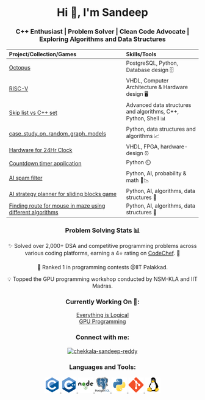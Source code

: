 <h1 align="center">Hi 👋, I'm Sandeep</h1>
<h3 align="center">C++ Enthusiast | Problem Solver | Clean Code Advocate | Exploring Algorithms and Data Structures</h3>

<!--
<p align="center"> <img src="https://komarev.com/ghpvc/?username=codecraftsmansandeep&label=Profile%20views&color=0e75b6&style=flat" alt="codecraftsmansandeep" /> </p>
-->

<div align="center">

| Project/Collection/Games | Skills/Tools |
|:--------|:---------------|
| [Octopus](https://github.com/CodeCraftsmanSandeep/Octopus) | PostgreSQL, Python, Database design 🗄️ |
| [RISC-V](https://github.com/CodeCraftsmanSandeep/RISC-V) | VHDL, Computer Architecture & Hardware design 🖥️ |
| [Skip list vs C++ set](https://github.com/CodeCraftsmanSandeep/advanced_data_structure-skip_lists) | Advanced data structures and algorithms, C++, Python, Shell 📊 |
| [case_study_on_random_graph_models](https://github.com/CodeCraftsmanSandeep/case_study_on_random_graph_models) | Python, data structures and algorithms 📈 |
| [Hardware for 24Hr Clock](https://github.com/CodeCraftsmanSandeep/Signals-and-systems-Designing-24Hr-clock-and-alarm.) | VHDL, FPGA, hardware-design ⏰ |
| [Countdown timer application](https://github.com/CodeCraftsmanSandeep/Count-Down-Timer.) | Python ⏲️ |
| [AI spam filter](https://github.com/CodeCraftsmanSandeep/AI-model-Spam-filter.) | Python, AI, probability & math 🤖📉 |
| [AI strategy planner for sliding blocks game](https://github.com/CodeCraftsmanSandeep/AI-agent-Sliding-blocks) | Python, AI, algorithms, data structures 🧩 |
| [Finding route for mouse in maze using different algorithms](https://github.com/CodeCraftsmanSandeep/AI-agent-Maze-problem) | Python, AI, algorithms, data structures 🧭 |

</div>


<div align="center">


<div align="center">

<h3>Problem Solving Stats 📊</h3>
<p>✨ Solved over 2,000+ DSA and competitive programming problems across various coding platforms, earning a 4⭐ rating on <a href="https://www.codechef.com/users/sandeep_iitpkd">CodeChef</a>. 🚀</p>

<p>🥇 Ranked 1 in programming contests @IIT Palakkad.</p>

<p>💡 Topped the GPU programming workshop conducted by NSM-KLA and IIT Madras.</p>

</div>



<!-- <table>
<div align="center">
<h3>Problem Solving Stats 📊:</h3>
  <thead>
    <tr>
      <th>Platform</th>
      <th>Problems Solved</th>
    </tr>
  </thead>
  <tbody>
    <tr>
      <td><a href="https://www.codechef.com/users/sandeep_iitpkd">CodeChef</a></td>
      <td>341 🏆</td>
    </tr>
    <tr>
      <td><a href="https://www.geeksforgeeks.org/user/sandeepchtiyn/">GeeksforGeeks</a></td>
      <td>114 📚</td>
    </tr>
    <tr>
      <td><a href="https://codeforces.com/profile/_sandeep__">Codeforces</a></td>
      <td>468 🥇</td>
    </tr>
    <tr>
      <td>Previous Codeforces account</td>
      <td>423 🥈</td>
    </tr>
    <tr>
      <td><a href="https://www.naukri.com/code360/profile/Sandeep_reddy">Codestudio</a></td>
      <td>507 🥉</td>
    </tr>
    <tr>
      <td><strong>Total Problems Solved</strong></td>
      <td><strong>1853 🎯</strong></td>
    </tr>
  </tbody>
</table>
 -->
 
</div>

<div align="center">

<h3>Currently Working On 🔧:</h3>
<p>
  <a href="https://github.com/CodeCraftsmanSandeep/everything_is_logical">Everything is Logical</a> <br/>
  <a href="https://github.com/CodeCraftsmanSandeep/GPU-programming">GPU Programming</a>
</p>

</div>

<div align="center">

<h3>Connect with me:</h3>
<p>
<a href="https://linkedin.com/in/chekkala-sandeep-reddy" target="blank">
  <img align="center" src="https://raw.githubusercontent.com/rahuldkjain/github-profile-readme-generator/master/src/images/icons/Social/linked-in-alt.svg" alt="chekkala-sandeep-reddy" height="30" width="40" />
</a>
</p>

<h3>Languages and Tools:</h3>
<p> 
  <a href="https://www.cprogramming.com/" target="_blank" rel="noreferrer"> 
    <img src="https://raw.githubusercontent.com/devicons/devicon/master/icons/c/c-original.svg" alt="c" width="40" height="40"/> 
  </a> 
  <a href="https://www.w3schools.com/cpp/" target="_blank" rel="noreferrer"> 
    <img src="https://raw.githubusercontent.com/devicons/devicon/master/icons/cplusplus/cplusplus-original.svg" alt="cplusplus" width="40" height="40"/> 
  </a> 
  <a href="https://nodejs.org" target="_blank" rel="noreferrer"> 
    <img src="https://raw.githubusercontent.com/devicons/devicon/master/icons/nodejs/nodejs-original-wordmark.svg" alt="nodejs" width="40" height="40"/> 
  </a> 
  <a href="https://www.postgresql.org" target="_blank" rel="noreferrer"> 
    <img src="https://raw.githubusercontent.com/devicons/devicon/master/icons/postgresql/postgresql-original-wordmark.svg" alt="postgresql" width="40" height="40"/> 
  </a> 
  <a href="https://www.python.org" target="_blank" rel="noreferrer"> 
    <img src="https://raw.githubusercontent.com/devicons/devicon/master/icons/python/python-original.svg" alt="python" width="40" height="40"/> 
  </a> 
  <a href="https://git-scm.com/" target="_blank" rel="noreferrer"> 
    <img src="https://raw.githubusercontent.com/devicons/devicon/master/icons/git/git-original.svg" alt="git" width="40" height="40"/> 
  </a> 
  <a href="https://www.linux.org/" target="_blank" rel="noreferrer"> 
    <img src="https://raw.githubusercontent.com/devicons/devicon/master/icons/linux/linux-original.svg" alt="linux" width="40" height="40"/> 
  </a> 
</p>

</div>
